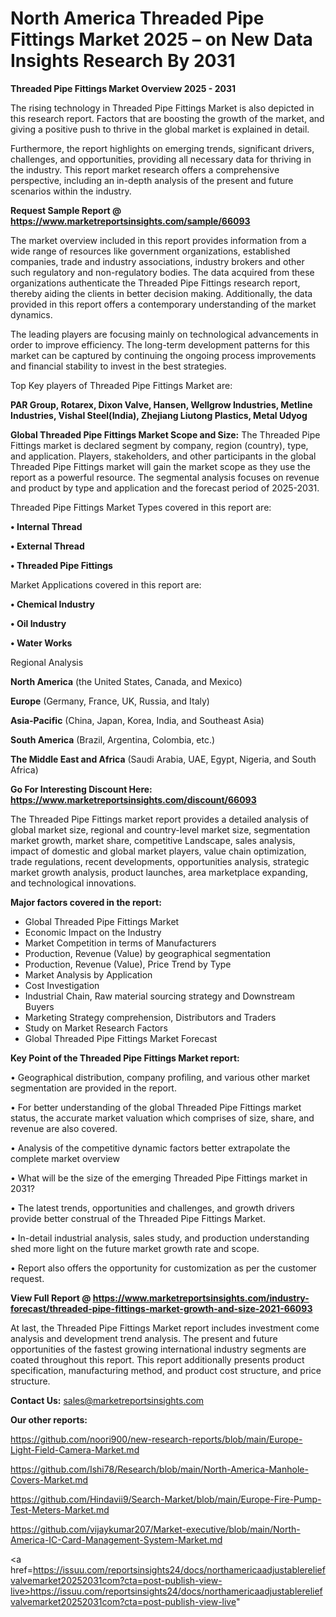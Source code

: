 # North America Threaded Pipe Fittings Market 2025 – on New Data Insights Research By 2031

<Strong> Threaded Pipe Fittings Market Overview 2025 - 2031</strong>

The rising technology in Threaded Pipe Fittings Market is also depicted in this research report. Factors that are boosting the growth of the market, and giving a positive push to thrive in the global market is explained in detail.

Furthermore, the report highlights on emerging trends, significant drivers, challenges, and opportunities, providing all necessary data for thriving in the industry. This report market research offers a comprehensive perspective, including an in-depth analysis of the present and future scenarios within the industry.

<strong>Request Sample Report @ <a href=https://www.marketreportsinsights.com/sample/66093>https://www.marketreportsinsights.com/sample/66093</a></strong>

The market overview included in this report provides information from a wide range of resources like government organizations, established companies, trade and industry associations, industry brokers and other such regulatory and non-regulatory bodies. The data acquired from these organizations authenticate the Threaded Pipe Fittings research report, thereby aiding the clients in better decision making. Additionally, the data provided in this report offers a contemporary understanding of the market dynamics.

The leading players are focusing mainly on technological advancements in order to improve efficiency. The long-term development patterns for this market can be captured by continuing the ongoing process improvements and financial stability to invest in the best strategies.

Top Key players of Threaded Pipe Fittings Market are:

<strong>PAR Group, Rotarex, Dixon Valve, Hansen, Wellgrow Industries, Metline Industries, Vishal Steel(India), Zhejiang Liutong Plastics, Metal Udyog</strong>

<strong><b>Global Threaded Pipe Fittings Market Scope and Size:</b></strong>
The Threaded Pipe Fittings market is declared segment by company, region (country), type, and application. Players, stakeholders, and other participants in the global Threaded Pipe Fittings market will gain the market scope as they use the report as a powerful resource. The segmental analysis focuses on revenue and product by type and application and the forecast period of 2025-2031.

Threaded Pipe Fittings Market Types covered in this report are:

<strong>• Internal Thread

• External Thread

• Threaded Pipe Fittings</strong>

Market Applications covered in this report are:

<strong>• Chemical Industry

• Oil Industry

• Water Works</strong> 

Regional Analysis

<strong>North America</strong> (the United States, Canada, and Mexico)

<strong>Europe</strong> (Germany, France, UK, Russia, and Italy)

<strong>Asia-Pacific</strong> (China, Japan, Korea, India, and Southeast Asia)

<strong>South America</strong> (Brazil, Argentina, Colombia, etc.)

<strong>The Middle East and Africa</strong> (Saudi Arabia, UAE, Egypt, Nigeria, and South Africa)

<strong>Go For Interesting Discount Here: <a href=https://www.marketreportsinsights.com/discount/66093>https://www.marketreportsinsights.com/discount/66093</a></strong>

The Threaded Pipe Fittings market report provides a detailed analysis of global market size, regional and country-level market size, segmentation market growth, market share, competitive Landscape, sales analysis, impact of domestic and global market players, value chain optimization, trade regulations, recent developments, opportunities analysis, strategic market growth analysis, product launches, area marketplace expanding, and technological innovations.

<strong><b>Major factors covered in the report:</b></strong>
<ul>
  <li>Global Threaded Pipe Fittings Market </li>
  <li>Economic Impact on the Industry</li>
  <li>Market Competition in terms of Manufacturers</li>
  <li>Production, Revenue (Value) by geographical segmentation</li>
  <li>Production, Revenue (Value), Price Trend by Type</li>
  <li>Market Analysis by Application</li>
  <li>Cost Investigation</li>
  <li>Industrial Chain, Raw material sourcing strategy and Downstream Buyers</li>
  <li>Marketing Strategy comprehension, Distributors and Traders</li>
  <li>Study on Market Research Factors</li>
  <li>Global Threaded Pipe Fittings Market Forecast</li>
</ul>

<strong><b>Key Point of the Threaded Pipe Fittings Market report:</b></strong>

• Geographical distribution, company profiling, and various other market segmentation are provided in the report.

• For better understanding of the global Threaded Pipe Fittings market status, the accurate market valuation which comprises of size, share, and revenue are also covered.

• Analysis of the competitive dynamic factors better extrapolate the complete market overview

• What will be the size of the emerging Threaded Pipe Fittings market in 2031?

• The latest trends, opportunities and challenges, and growth drivers provide better construal of the Threaded Pipe Fittings Market.

• In-detail industrial analysis, sales study, and production understanding shed more light on the future market growth rate and scope.

• Report also offers the opportunity for customization as per the customer request.

<strong><b>View Full Report @ <a href=https://www.marketreportsinsights.com/industry-forecast/threaded-pipe-fittings-market-growth-and-size-2021-66093>https://www.marketreportsinsights.com/industry-forecast/threaded-pipe-fittings-market-growth-and-size-2021-66093</a></b></strong>


At last, the Threaded Pipe Fittings Market report includes investment come analysis and development trend analysis. The present and future opportunities of the fastest growing international industry segments are coated throughout this report. This report additionally presents product specification, manufacturing method, and product cost structure, and price structure.

<strong>Contact Us:</strong>
sales@marketreportsinsights.com

<strong>Our other reports:</strong>

<a href=https://github.com/noori900/new-research-reports/blob/main/Europe-Light-Field-Camera-Market.md>https://github.com/noori900/new-research-reports/blob/main/Europe-Light-Field-Camera-Market.md</a>

<a href=https://github.com/Ishi78/Research/blob/main/North-America-Manhole-Covers-Market.md>https://github.com/Ishi78/Research/blob/main/North-America-Manhole-Covers-Market.md</a>

<a href=https://github.com/Hindavii9/Search-Market/blob/main/Europe-Fire-Pump-Test-Meters-Market.md>https://github.com/Hindavii9/Search-Market/blob/main/Europe-Fire-Pump-Test-Meters-Market.md</a>

<a href=https://github.com/vijaykumar207/Market-executive/blob/main/North-America-IC-Card-Management-System-Market.md>https://github.com/vijaykumar207/Market-executive/blob/main/North-America-IC-Card-Management-System-Market.md</a>

<a href=https://issuu.com/reportsinsights24/docs/northamericaadjustablereliefvalvemarket20252031com?cta=post-publish-view-live>https://issuu.com/reportsinsights24/docs/northamericaadjustablereliefvalvemarket20252031com?cta=post-publish-view-live</a>"
